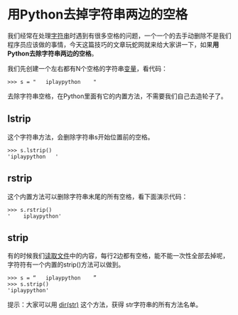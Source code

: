 # 用Python去掉字符串两边的空格

我们经常在处理[字符串](http://www.iplaypy.com/jichu/str.html)时遇到有很多空格的问题，一个一个的去手动删除不是我们程序员应该做的事情，今天这篇技巧的文章玩蛇网就来给大家讲一下，如果**用Python去除字符串两边的空格**。

我们先创建一个左右都有N个空格的字符串[变量](http://www.iplaypy.com/jichu/var.html)，看代码：
```
>>> s = "   iplaypython    "
```
去除字符串空格，在Python里面有它的内置方法，不需要我们自己去造轮子了。

## lstrip
这个字符串方法，会删除字符串s开始位置前的空格。
```
>>> s.lstrip()
'iplaypython   '
```
## rstrip
这个内置方法可以删除字符串末尾的所有空格，看下面演示代码：
```
>>> s.rstrip()
'    iplaypython'
```
## strip
有的时候我们[读取文件](http://www.iplaypy.com/sys/s95.html)中的内容，每行2边都有空格，能不能一次性全部去掉呢，字符符有一个内置的strip()方法可以做到。
```
>>> s = “   iplaypython    ”
>>> s.strip()
'iplaypython'
```
提示：大家可以用 [dir(str)](http://www.iplaypy.com/jichu/dir.html) 这个方法，获得 str字符串的所有方法名单。

